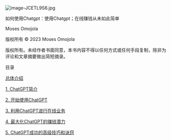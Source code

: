 ![image-JCETL9S6.jpg](../Images/image-JCETL9S6.jpg)

如何使用Chatgpt：使用Chatgpt；在线赚钱从未如此简单

Moses Omojola

版权所有 © 2023 Moses Omojola

版权所有。未经作者书面同意，本书内容不得以任何方式或任何手段复制，除非为评论和文章摘要做出简短摘录。

目录

[总体介绍](chapter0001.html)

[1\. ChatGPT简介](chapter0002.html)

[2\. 开始使用ChatGPT](chapter0003.html)

[3\. 利用ChatGPT进行在线业务](chapter0004.html)

[4\. 最大化ChatGPT的赚钱潜力](chapter0005.html)

[5\. ChatGPT成功的高级技巧和诀窍](chapter0006.html)
